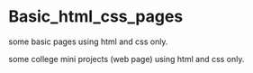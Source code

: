 # Basic_html_css_pages
some basic pages using html and css only.


some college mini projects (web page) using html and css only.
